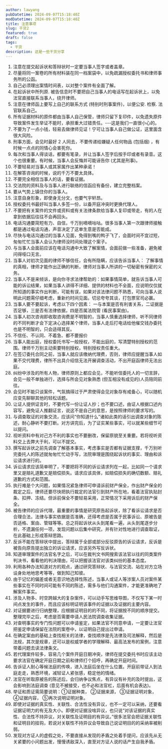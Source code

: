 ```yaml
---
author: lawyang
pubDatetime: 2024-09-07T15:18:40Z
modDatetime: 2024-09-07T15:18:40Z
title: 注意事项
slug: 干货2
featured: true
draft: false
tags:
  - 干货
description: 这是一些干货分享
---
```

1. 注意在提交起诉状和答辩状时一定要当事人签字或者盖章。
2. 尽量将同一案卷的所有材料装在同一档案袋中，以免疏漏授权委托书和律师事务所的公函。
3. 自己必须理出案情时间表，以对整个案件有全面了解。
4. 在起诉状中所列原. 被告信息时不要把自己当事人的电话写在起诉状上，以免法官直接联系当事人，绕开律师。
5. 注意在律师函上要写上自己的联系方式 (特别时刑事案件)，以便公安. 检察. 法官联系自己。
6. 所有证据材料的原件都由当事人自己保管，律师只留下复印件，以免遗失原件导致案件发生举证不能时，承担重大过错责任。---这是我们一直很小心的。
7. 不要为了一点小钱，轻易去做律师见证！宁可让当事人自己做公证，这里面含很大风险。
8. 刑事方面，会见时最好 2 人同去，不要传递给嫌疑人任何物品 (包括烟) ，有时候一点点的同情心会害死你。
9. 每次和当事人得谈话，都要有笔录，并让当事人签字后按手印或者有录音。这个也很重要。有时候，当事人会反悔并可能诬告你 (尤其是刑事)。
10. 不要轻易对当事人或其家属作出某种承诺！
11. 在解答咨询的时候，说的千万不要太具体。
12. 不要完全相信当事人的话，要看证据。
13. 交法院的资料及与当事人进行联络的信函应有备份，建立完整档案。
14. 要从气势上镇住你的当事人。
15. 注意自身形象，即使身无分文，也要气宇轩昂。
16. 授权委托书最好叫当事人多签一份，以备开庭冲突时更换代理人。
17. 不要把有关案件的文件或资料或有关法律条款给当事人复印或带走，有的人在拿到依据后往往不会再回头。
18. 电话沟通要简短有力、自信，千万别嘀嘀咕咕。很多当事人第一次跟律师接触都是通过电话沟通，声音决定了这单生意是否能成。
19. 尽快与电话沟通过的当事人见面，免得到嘴的鸭子飞了，会面时间不宜过短，匆匆忙忙当事人会认为律师没时间处理这个案子。
20. 与当事人会面前应该在电话沟通中大致了解案情，会面前做一些准备，避免被问得哑口无言。
21. 当事人对初次见面的律师不够信任，会有所隐瞒，应该告诉当事人： 了解事情的真相，律师才能作出正确的判断，律师对当事人所讲的一切秘密有保密的义务。
22. 当事人不是来倾诉，是向你寻求法律帮助的：如果事情简单，就告诉当事人可能的诉讼结果，如果当事人讲得不详细、提供的材料也不全面，应说明仅仅就所知道的事实作出判断，可能有误，如果对该法律问题不熟悉，可向当事人说明此问题需仔细考虑，重新约时间见面。切忌夸夸其谈，打包票官司必赢。
23. 当事人要不要起诉，考虑以下四个因素： 一与本案是否有利害关系，二证据是否足够，三是否有法律依据，四是否属法院管 (看民事案由)。
24. 当事人初次咨询即收取咨询费是不明智的，当事人慎重选择律师，听不同律师的不同判断才会下定决心选择某个律师，当事人走后打电话给他催交钱办委托也是不明智的，只会适得其反。
25. 不信任、不认同、不着急、都不要报价 
26. 当事人能出庭，授权委托书写一般授权，不能出庭的，写清楚特别授权的范围。律师千万别主动索要特别授权，特别授权责任重大。
27. 在签订委托合同之前，当事人就应该缴纳代理费，否则，律师应提醒当事人如果不交代理费，律所不出具介绍信无法开展调查活动，不出开庭函律师无法出庭。
28. 纠纷中涉及的所有人物，律师原则上都应会见，不能听信委托人的一切言辞，会见一般不单独进行，选择与所会见对象熟悉 (但互相没有成见的)人员陪同前往。
29. 会见时不能只谈案件，气氛搞得过于严肃使得会见对象存有戒备心，可以随机应变先聊聊其他的轻松话题。
30. 让证人提供证言时，不要代写一份让证人抄；也不要口述，由证人根据口述内容写，避免证人推翻证言，说这不是自己的意思，是按照律师的要求写的。
31. 与调查取证的对象交流，应该问“你知道什么”诸如此类的话引出调查对象的陈述，耐心静听不要打断。对方讲完后，为了证实某些事实，可以就某些细节可以提问。
32. 视听资料中有对己方不利的事实也不要删改，保留原貌至关重要。若将视听资料交上去弊大于利，可以不提交。
33. 撰写起诉状之前先调查了解基本事实，考虑事实是否都有证据支撑，千万别听完委托人的陈述就匆匆忙忙动手写，法院审理是围绕起诉状的事实、理由和诉讼请求进行的。
34. 诉讼请求应该简单明了，不要把将不同的诉讼请求列在一起，比如同一个请求里又是赔礼道歉又是赔偿损失。请求应该具体，如赔偿损失的确切数额、赔礼道歉的方式和范围。
35. 执行难是个大问题，如果情况紧急律师可申请诉前财产保全，作出财产保全的裁定之后，律师还要尽快把执行裁定的法官引到财产所在地，看着法官执贴封条、扣押、冻结。但诉前保全不要轻易采用，正常情况下采用诉后的财产保全。
36. 被告律师的应诉代理，最重要的事情是研究原告起诉状，除了看诉讼请求是否合理合法，法律与事实依据是否准确，还得考虑是否属于民事诉讼、原被告是否适格、案由、管辖等等。总之将起诉状从头到尾看一遍，从头到尾逐步分析，不遗漏任何一项，发现问题以后集中研究，并有针对性地进行调查取证，在此基础上形成答辩思路。
37. 反诉不能在答辩状中提出，答辩属于全部或部分反驳原告的诉讼请求，反诉是被告向原告提出独立的诉讼请求，应该另外写反诉状。
38. 知道审理案件的法官名字之后，可以在裁判文书网搜索该法官以往的同类案件判决书，看看他的判决理由，可以把握该法官对该类纠纷的基本态度。
39. 利用各种办法知道对方的观点，通过研究答辩状、与法官交流、站在对方立场设身处地地思考等等，做到知己知彼。
40. 由于记忆的偏差或者无意识地选择性陈述，当事人或证人等涉案人员对案件某些事实在不同时间可能有不同的陈述，需多与他们沟通案件，才能更准确地了解案件事实。
41. 涉及人物多、时空跨越大的复杂案件，可以动手写思维导图，不仅写下某一时间点发生的事件，而且应该标明证明该事件的证据以及证据的主要内容。
42. 对证据要进行归纳整理，应根据证明目的的不同，将证据按不同的顺序提交。整理完毕之后，考虑是否需要申请人民法院调查收集证据。
43. 对查明事实的专门性问题可以申请鉴定，如果法官不同意申请，一定要让法官把鉴定申请保留在法院的案卷中，以证明自己提出过申请。
44. 在确定案由的基础上查找相关的法律，查找顺序是先法律及司法解释，然后是法规，其次是规章，还可以是权威学者的学理解释、最高法发布的案例，注意带着问题去读法律条文。
45. 若代理案件较多，容易几个案件开庭日期冲突，律师在提交委托书时应该主动要求法官在确定开庭日期之前和律师打个招呼，再确定开庭时间。
46. 告诉证人耐心等候法庭的传唤，进入法庭后坐在什么位置。开庭前带证人到法庭走走，熟悉环境，减轻证人紧张感，稳定他的情绪。
47. 法官在听取原被告的陈述后，会归纳争议焦点，有异议有补充的及时提出，这会影响到法庭调查 (意见不被接受，也不必和法官杠，后面有机会表达)。
48. 举证和质证需简要说明：①证据种类， ②证据来源， ③证据证明对象， ④证据内容， ⑤再次说明证明对象。
49. 即使对证据的真实性、关联性、合法性没有异议，也不一定可以采纳，还要看证据证明力的有无及大小。即便对证据没啥异议，也只说“对该证据的真实性、合法性不持异议，对关联性及证明目的有异议。”很多法官会把证据关联性和证明目的挂钩，若说对关联性不持异议会导致自己说证明目的的采纳率被削弱。
50. 发现对方证人的虚假之处，不要直接从发现的矛盾之处着手提问，应该先从无关紧要的小问题出发，慢慢诱敌深入，直至对方证人说的话产生自我矛盾。